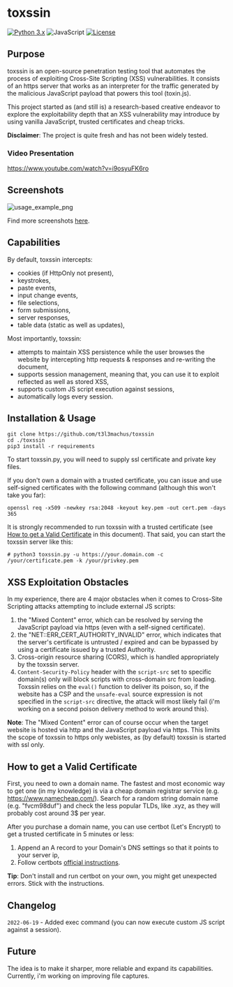 # toxssin  
[![Python 3.x](https://img.shields.io/badge/python-3.x-yellow.svg)](https://www.python.org/) ![JavaScript](https://img.shields.io/badge/-JavaScript-blue) [![License](https://img.shields.io/badge/license-MIT-red.svg)](https://github.com/t3l3machus/toxssin/blob/main/LICENSE)
## Purpose

toxssin is an open-source penetration testing tool that automates the process of exploiting Cross-Site Scripting (XSS) vulnerabilities. It consists of an https server that works as an interpreter for the traffic generated by the malicious JavaScript payload that powers this tool (toxin.js).  

This project started as (and still is) a research-based creative endeavor to explore the exploitability depth that an XSS vulnerability may introduce by using vanilla JavaScript, trusted certificates and cheap tricks.

**Disclaimer**: The project is quite fresh and has not been widely tested.  
### Video Presentation  
https://www.youtube.com/watch?v=i9osyuFK6ro

## Screenshots
![usage_example_png](https://raw.github.com/t3l3machus/toxssin/master/Screenshots/toxssin-1.png)
  
Find more screenshots [here](Screenshots/).

## Capabilities  
By default, toxssin intercepts:
- cookies (if HttpOnly not present),
- keystrokes,
- paste events,
- input change events,
- file selections,
- form submissions,
- server responses,
- table data (static as well as updates),

Most importantly, toxssin:
- attempts to maintain XSS persistence while the user browses the website by intercepting http requests & responses and re-writing the document,
- supports session management, meaning that, you can use it to exploit reflected as well as stored XSS,
- supports custom JS script execution against sessions,
- automatically logs every session.

## Installation & Usage
```
git clone https://github.com/t3l3machus/toxssin
cd ./toxssin
pip3 install -r requirements
```  
To start toxssin.py, you will need to supply ssl certificate and private key files.

If you don't own a domain with a trusted certificate, you can issue and use self-signed certificates with the following command (although this won't take you far):  
```
openssl req -x509 -newkey rsa:2048 -keyout key.pem -out cert.pem -days 365
```

It is strongly recommended to run toxssin with a trusted certificate (see [How to get a Valid Certificate](#How-to-get-a-Valid-Certificate) in this document). That said, you can start the toxssin server like this:
```
# python3 toxssin.py -u https://your.domain.com -c /your/certificate.pem -k /your/privkey.pem
```

## XSS Exploitation Obstacles
In my experience, there are 4 major obstacles when it comes to Cross-Site Scripting attacks attempting to include external JS scripts:
1. the "Mixed Content" error, which can be resolved by serving the JavaScript payload via https (even with a self-signed certificate).
2. the "NET::ERR_CERT_AUTHORITY_INVALID" error, which indicates that the server's certificate is untrusted / expired and can be bypassed by using a certificate issued by a trusted Authority.
3. Cross-origin resource sharing (CORS), which is handled appropriately by the toxssin server.
4. `Content-Security-Policy` header with the `script-src` set to specific domain(s) only will block scripts with cross-domain src from loading. Toxssin relies on the `eval()` function to deliver its poison, so, if the website has a CSP and the `unsafe-eval` source expression is not specified in the `script-src` directive, the attack will most likely fail (i'm working on a second poison delivery method to work around this). 

**Note**: The "Mixed Content" error can of course occur when the target website is hosted via http and the JavaScript payload via https. This limits the scope of toxssin to https only webistes, as (by default) toxssin is started with ssl only.


## How to get a Valid Certificate
First, you need to own a domain name. The fastest and most economic way to get one (in my knowledge) is via a cheap domain registrar service (e.g.  https://www.namecheap.com/). Search for a random string domain name (e.g. "fvcm98duf") and check the less popular TLDs, like .xyz, as they will probably cost around 3$ per year.

After you purchase a domain name, you can use certbot (Let's Encrypt) to get a trusted certificate in 5 minutes or less:
1. Append an A record to your Domain's DNS settings so that it points to your server ip,
2. Follow certbots [official instructions](https://certbot.eff.org/instructions).  

**Tip**: Don't install and run certbot on your own, you might get unexpected errors. Stick with the instructions.

## Changelog
`2022-06-19` - Added exec command (you can now execute custom JS script against a session).
## Future 
The idea is to make it sharper, more reliable and expand its capabilities. Currently, i'm working on improving file captures.
